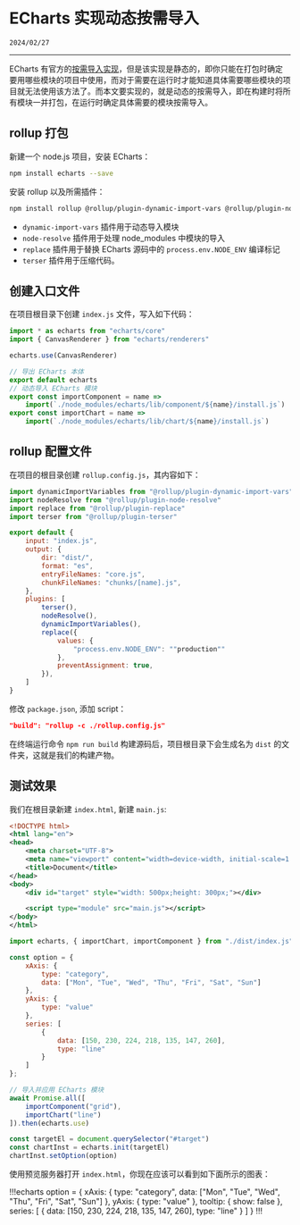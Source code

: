 # ECharts 实现动态按需导入

``2024/02/27``

- - -

ECharts 有官方的[按需导入实现](https://echarts.apache.org/handbook/zh/basics/import#%E6%8C%89%E9%9C%80%E5%BC%95%E5%85%A5-echarts-%E5%9B%BE%E8%A1%A8%E5%92%8C%E7%BB%84%E4%BB%B6)，但是该实现是静态的，即你只能在打包时确定要用哪些模块的项目中使用，而对于需要在运行时才能知道具体需要哪些模块的项目就无法使用该方法了。而本文要实现的，就是动态的按需导入，即在构建时将所有模块一并打包，在运行时确定具体需要的模块按需导入。

## rollup 打包

新建一个 node.js 项目，安装 ECharts：

```bash
npm install echarts --save
```

安装 rollup 以及所需插件：

```bash
npm install rollup @rollup/plugin-dynamic-import-vars @rollup/plugin-node-resolve @rollup/plugin-replace @rollup/plugin-terser -D
```

- ``dynamic-import-vars`` 插件用于动态导入模块
- ``node-resolve`` 插件用于处理 node_modules 中模块的导入
- ``replace`` 插件用于替换 ECharts 源码中的 ``process.env.NODE_ENV`` 编译标记
- ``terser`` 插件用于压缩代码。

## 创建入口文件

在项目根目录下创建 ``index.js`` 文件，写入如下代码：

```javascript
import * as echarts from "echarts/core"
import { CanvasRenderer } from "echarts/renderers"

echarts.use(CanvasRenderer)

// 导出 ECharts 本体
export default echarts
// 动态导入 ECharts 模块
export const importComponent = name =>
    import(`./node_modules/echarts/lib/component/${name}/install.js`)
export const importChart = name =>
    import(`./node_modules/echarts/lib/chart/${name}/install.js`)
```

## rollup 配置文件

在项目的根目录创建 ``rollup.config.js``，其内容如下：

```javascript
import dynamicImportVariables from "@rollup/plugin-dynamic-import-vars"
import nodeResolve from "@rollup/plugin-node-resolve"
import replace from "@rollup/plugin-replace"
import terser from "@rollup/plugin-terser"

export default {
    input: "index.js",
    output: {
        dir: "dist/",
        format: "es",
        entryFileNames: "core.js",
        chunkFileNames: "chunks/[name].js",
    },
    plugins: [
        terser(),
        nodeResolve(),
        dynamicImportVariables(),
        replace({
            values: {
                "process.env.NODE_ENV": ""production""
            },
            preventAssignment: true,
        }),
    ]
}
```

修改 ``package.json``, 添加 script：

```json
"build": "rollup -c ./rollup.config.js"
```

在终端运行命令 ``npm run build`` 构建源码后，项目根目录下会生成名为 ``dist`` 的文件夹，这就是我们的构建产物。

## 测试效果

我们在根目录新建 ``index.html``, 新建 ``main.js``:

```xml
<!DOCTYPE html>
<html lang="en">
<head>
    <meta charset="UTF-8">
    <meta name="viewport" content="width=device-width, initial-scale=1.0">
    <title>Document</title>
</head>
<body>
    <div id="target" style="width: 500px;height: 300px;"></div>

    <script type="module" src="main.js"></script>
</body>
</html>
```

```javascript
import echarts, { importChart, importComponent } from "./dist/index.js"

const option = {
    xAxis: {
        type: "category",
        data: ["Mon", "Tue", "Wed", "Thu", "Fri", "Sat", "Sun"]
    },
    yAxis: {
        type: "value"
    },
    series: [
        {
            data: [150, 230, 224, 218, 135, 147, 260],
            type: "line"
        }
    ]
};

// 导入并应用 ECharts 模块
await Promise.all([
    importComponent("grid"),
    importChart("line")
]).then(echarts.use)

const targetEl = document.querySelector("#target")
const chartInst = echarts.init(targetEl)
chartInst.setOption(option)
```

使用预览服务器打开 ``index.html``，你现在应该可以看到如下面所示的图表：

!!!echarts
option = {
    xAxis: {
        type: "category",
        data: ["Mon", "Tue", "Wed", "Thu", "Fri", "Sat", "Sun"]
    },
    yAxis: { type: "value" },
    tooltip: { show: false },
    series: [
        {
            data: [150, 230, 224, 218, 135, 147, 260],
            type: "line"
        }
    ]
}
!!!
